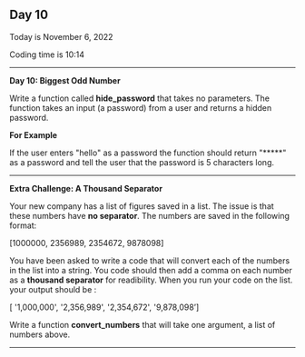 <h2>Day 10</h2>
<p>Today is November 6, 2022</p>
<p>Coding time is 10:14</p>
<hr/>

<p><b>Day 10: Biggest Odd Number</b></p>
<p>Write a function called <b>hide_password</b> that takes no parameters. The function takes an input (a password) from
a user and returns a hidden password.</p>
<p><b>For Example</b></p>
<p>If the user enters "hello" as a password the function should return "*****" as a password and tell the user that the
password is 5 characters long.</p>
<hr/>

<p><b>Extra Challenge: A Thousand Separator</b></p>
<p>Your new company has a list of figures saved in a list. The issue is that these numbers have <b>no separator</b>.
The numbers are saved in the following format:</p>
<p>[1000000, 2356989, 2354672, 9878098]</p>

<p>You have been asked to write a code that will convert each of the numbers in the list into a string. You code should
then add a comma on each number as a <b>thousand separator</b> for readibility. When you run your code on the list. your 
output should be :</p>
<p>[ '1,000,000', '2,356,989', '2,354,672', '9,878,098’]</p>
<p>Write a function <b>convert_numbers</b> that will take one argument, a list of numbers above.</p>
<hr/>
